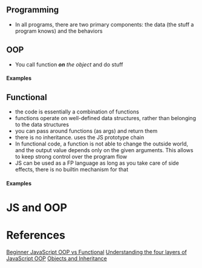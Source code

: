## Programming
- In all programs, there are two primary components: the data (the stuff a program knows) and the behaviors
## OOP
- You call function ***on** the object* and do stuff
#### Examples


## Functional
- the code is essentially a combination of functions
- functions operate on well-defined data structures, rather than belonging to the data structures
- you can pass around functions (as args) and return them
- there is no inheritance.  uses the JS prototype chain
- In functional code, a function is not able to change the outside world, and the output value depends only on the given arguments. This allows to keep strong control over the program flow
- JS can be used as a FP language as long as you take care of side effects, there is no builtin mechanism for that

#### Examples


# JS and OOP


# References
[Beginner JavaScript OOP vs Functional](https://stackoverflow.com/questions/37231841/beginner-javascript-oop-vs-functional?utm_medium=organic&utm_source=google_rich_qa&utm_campaign=google_rich_qa)
[Understanding the four layers of JavaScript OOP](http://2ality.com/2014/05/oop-layers.html)
[Objects and Inheritance](http://speakingjs.com/es5/ch17.html)